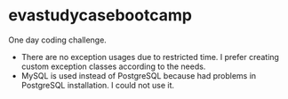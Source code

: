 # evastudycasebootcamp
One day coding challenge.
- There are no exception usages due to restricted time. I prefer creating custom exception classes according to the needs.
- MySQL is used instead of PostgreSQL because had problems in PostgreSQL installation. I could not use it.
